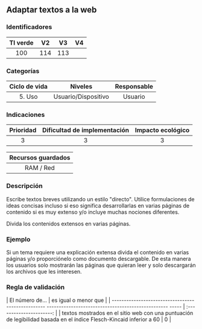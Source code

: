 ## Adaptar textos a la web

 ### Identificadores

 | TI verde | V2 | V3 | V4 |
 | :-----: | :-: | :-: | :-: |
 | 100 | 114 | 113 | |

 ### Categorías

 | Ciclo de vida | Niveles | Responsable |
 | :--------: | :---------: | :---------: |
 | 5. Uso | Usuario/Dispositivo | Usuario |

 ### Indicaciones

 | Prioridad | Dificultad de implementación | Impacto ecológico |
 | :------: | :----------------------: | :-----------------------: |
 | 3 | 3 | 3 |

 | Recursos guardados |
 | :-------------: |
 | RAM / Red |

 ### Descripción

 Escribe textos breves utilizando un estilo "directo". Utilice formulaciones de ideas concisas incluso si eso significa desarrollarlas en varias páginas de contenido si es muy extenso y/o incluye muchas nociones diferentes.

 Divida los contenidos extensos en varias páginas.

 ### Ejemplo

 Si un tema requiere una explicación extensa divida el contenido en varias páginas y/o proporciónelo como documento descargable. De esta manera los usuarios solo mostrarán las páginas que quieran leer y solo descargarán los archivos que les interesen.

 ### Regla de validación

 | El número de... | es igual o menor que |
 | -------------------------------------------------- -------------------------------------------------- ----- | :----------------------: |
 | textos mostrados en el sitio web con una puntuación de legibilidad basada en el índice Flesch-Kincaid inferior a 60 | 0 |
